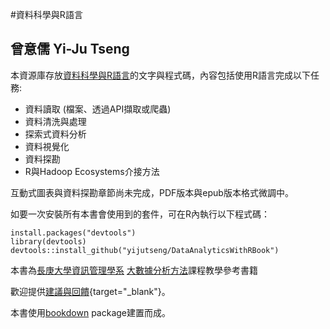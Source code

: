 
#資料科學與R語言
## 曾意儒 Yi-Ju Tseng

本資源庫存放[資料科學與R語言](http://yijutseng.github.io/DataScienceRBook/)的文字與程式碼，內容包括使用R語言完成以下任務:

- 資料讀取 (檔案、透過API擷取或爬蟲)
- 資料清洗與處理 
- 探索式資料分析
- 資料視覺化
- 資料探勘
- R與Hadoop Ecosystems介接方法

互動式圖表與資料探勘章節尚未完成，PDF版本與epub版本格式微調中。

如要一次安裝所有本書會使用到的套件，可在R內執行以下程式碼：
```{r}
install.packages("devtools")
library(devtools)
devtools::install_github("yijutseng/DataAnalyticsWithRBook")
```

本書為[長庚大學資訊管理學系](http://im.cgu.edu.tw/bin/home.php) [大數據分析方法](https://github.com/yijutseng/BigDataCGUIM)課程教學參考書籍

歡迎提供[建議與回饋](https://goo.gl/forms/5Htobvwy2vsB7yiF3){target="_blank"}。




本書使用[bookdown](https://bookdown.org/) package建置而成。


